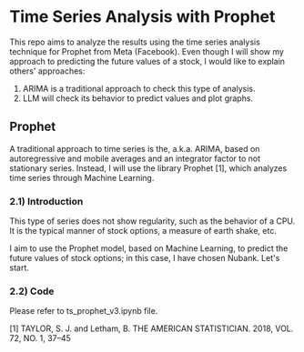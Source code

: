 # Time Series Analysis with Prophet

This repo aims to analyze the results using the time series analysis technique for Prophet from Meta (Facebook).
Even though I will show my approach to predicting the future values of a stock, I would like to explain others' approaches:

1) ARIMA is a traditional approach to check this type of analysis.
2) LLM will check its behavior to predict values and plot graphs.

## Prophet

A traditional approach to time series is the, a.k.a. ARIMA, based on autoregressive and mobile averages and an integrator factor to not stationary series.
Instead, I will use the library Prophet [1], which analyzes time series through Machine Learning.

### 2.1) Introduction

This type of series does not show regularity, such as the behavior of a CPU. It is the typical manner of stock options, a measure of earth shake, etc.

I aim to use the Prophet model, based on Machine Learning, to predict the future values of stock options; in this case, I have chosen Nubank. Let's start.

### 2.2) Code

Please refer to ts_prophet_v3.ipynb file.

[1]  TAYLOR, S. J. and Letham, B. THE AMERICAN STATISTICIAN. 2018, VOL. 72, NO. 1, 37–45
